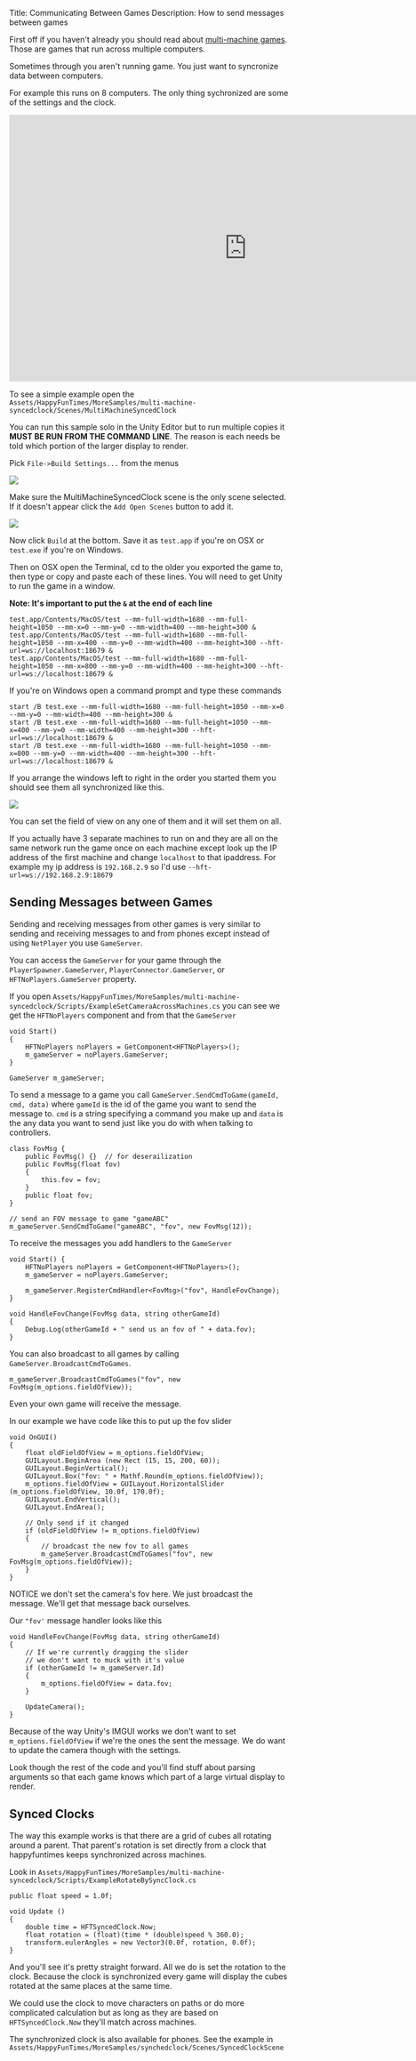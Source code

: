 Title: Communicating Between Games
Description: How to send messages between games

First off if you haven't already you should read about [multi-machine games](multi-machine.md).
Those are games that run across multiple computers.

Sometimes through you aren't running game. You just want to syncronize data
between computers.

For example this runs on 8 computers. The only thing sychronized are some of the settings
and the clock.

<iframe width="853" height="480" src="https://www.youtube.com/embed/64TcBiqmVko?rel=0" frameborder="0" allowfullscreen></iframe>

To see a simple example open the `Assets/HappyFunTimes/MoreSamples/multi-machine-syncedclock/Scenes/MultiMachineSyncedClock`

You can run this sample solo in the Unity Editor but to run multiple copies it
**MUST BE RUN FROM THE COMMAND LINE**. The reason is each needs be told which
portion of the larger display to render.

Pick `File->Build Settings...` from the menus

<img src="images/multi-machine-build-settings-menu.png" class="halfsize lesson" />

Make sure the MultiMachineSyncedClock scene is the only scene selected.
If it doesn't appear click the `Add Open Scenes` button to add it.

<img src="images/multi-machine-synced-clock-build-settings.png" class="halfsize lesson" />

Now click `Build` at the bottom. Save it as `test.app` if you're on OSX or `test.exe` if you're
on Windows.

Then on OSX open the Terminal, cd to the older you exported the game to, then type or copy
and paste each of these lines. You will need to get Unity to run the game in a window.

**Note: It's important to put the `&` at the end of each line**

```
test.app/Contents/MacOS/test --mm-full-width=1680 --mm-full-height=1050 --mm-x=0 --mm-y=0 --mm-width=400 --mm-height=300 &
test.app/Contents/MacOS/test --mm-full-width=1680 --mm-full-height=1050 --mm-x=400 --mm-y=0 --mm-width=400 --mm-height=300 --hft-url=ws://localhost:18679 &
test.app/Contents/MacOS/test --mm-full-width=1680 --mm-full-height=1050 --mm-x=800 --mm-y=0 --mm-width=400 --mm-height=300 --hft-url=ws://localhost:18679 &
```

If you're on Windows open a command prompt and type these commands

```
start /B test.exe --mm-full-width=1680 --mm-full-height=1050 --mm-x=0 --mm-y=0 --mm-width=400 --mm-height=300 &
start /B test.exe --mm-full-width=1680 --mm-full-height=1050 --mm-x=400 --mm-y=0 --mm-width=400 --mm-height=300 --hft-url=ws://localhost:18679 &
start /B test.exe --mm-full-width=1680 --mm-full-height=1050 --mm-x=800 --mm-y=0 --mm-width=400 --mm-height=300 --hft-url=ws://localhost:18679 &
```

If you arrange the windows left to right in the order you started them you should
see them all synchronized like this.

<img src="images/multi-machine-synced-clock.gif" class="lesson" />

You can set the field of view on any one of them and it will set them on all.

If you actually have 3 separate machines to run on and they are all on the same network
run the game once on each machine except look up the IP address of the first machine
and change `localhost` to that ipaddress. For example my ip address is `192.168.2.9` so
I'd use `--hft-url=ws://192.168.2.9:18679`

## Sending Messages between Games

Sending and receiving messages from other games is very similar to sending and receiving messages
to and from phones except instead of using `NetPlayer` you use `GameServer`.

You can access the `GameServer` for your game through the `PlayerSpawner.GameServer`,
 `PlayerConnector.GameServer`, or `HFTNoPlayers.GameServer` property.

If you open `Assets/HappyFunTimes/MoreSamples/multi-machine-syncedclock/Scripts/ExampleSetCameraAcrossMachines.cs`
you can see we get the `HFTNoPlayers` component and from that the `GameServer`

    void Start()
    {
        HFTNoPlayers noPlayers = GetComponent<HFTNoPlayers>();
        m_gameServer = noPlayers.GameServer;
    }

    GameServer m_gameServer;

To send a message to a game you call `GameServer.SendCmdToGame(gameId, cmd, data)`
where `gameId` is the id of the game you want to send the message to. `cmd` is
a string specifying a command you make up and `data` is the any data you want to
send just like you do with when talking to controllers.

    class FovMsg {
        public FovMsg() {}  // for deserailization
        public FovMsg(float fov)
        {
            this.fov = fov;
        }
        public float fov;
    }

    // send an FOV message to game "gameABC"
    m_gameServer.SendCmdToGame("gameABC", "fov", new FovMsg(12));

To receive the messages you add handlers to the `GameServer`

    void Start() {
        HFTNoPlayers noPlayers = GetComponent<HFTNoPlayers>();
        m_gameServer = noPlayers.GameServer;

        m_gameServer.RegisterCmdHandler<FovMsg>("fov", HandleFovChange);
    }

    void HandleFovChange(FovMsg data, string otherGameId)
    {
        Debug.Log(otherGameId + " send us an fov of " + data.fov);
    }

You can also broadcast to all games by calling `GameServer.BroadcastCmdToGames`.

    m_gameServer.BroadcastCmdToGames("fov", new FovMsg(m_options.fieldOfView));

Even your own game will receive the message.

In our example we have code like this to put up the fov slider

    void OnGUI()
    {
        float oldFieldOfView = m_options.fieldOfView;
        GUILayout.BeginArea (new Rect (15, 15, 200, 60));
        GUILayout.BeginVertical();
        GUILayout.Box("fov: " + Mathf.Round(m_options.fieldOfView));
        m_options.fieldOfView = GUILayout.HorizontalSlider (m_options.fieldOfView, 10.0f, 170.0f);
        GUILayout.EndVertical();
        GUILayout.EndArea();

        // Only send if it changed
        if (oldFieldOfView != m_options.fieldOfView)
        {
            // broadcast the new fov to all games
            m_gameServer.BroadcastCmdToGames("fov", new FovMsg(m_options.fieldOfView));
        }
    }

NOTICE we don't set the camera's fov here. We just broadcast the message.
We'll get that message back ourselves.

Our `"fov'` message handler looks like this

    void HandleFovChange(FovMsg data, string otherGameId)
    {
        // If we're currently dragging the slider
        // we don't want to muck with it's value
        if (otherGameId != m_gameServer.Id)
        {
            m_options.fieldOfView = data.fov;
        }

        UpdateCamera();
    }

Because of the way Unity's IMGUI works we don't want to set `m_options.fieldOfView`
if we're the ones the sent the message. We do want to update the camera though
with the settings.

Look though the rest of the code and you'll find stuff about parsing arguments
so that each game knows which part of a large virtual display to render.

## Synced Clocks

The way this example works is that there are a grid of cubes all rotating
around a parent. That parent's rotation is set directly from a clock that
happyfuntimes keeps synchronized across machines.

Look in `Assets/HappyFunTimes/MoreSamples/multi-machine-syncedclock/Scripts/ExampleRotateBySyncClock.cs`

    public float speed = 1.0f;

    void Update ()
    {
        double time = HFTSyncedClock.Now;
        float rotation = (float)(time * (double)speed % 360.0);
        transform.eulerAngles = new Vector3(0.0f, rotation, 0.0f);
    }

And you'll see it's pretty straight forward. All we do is set the rotation to the clock.
Because the clock is synchronized every game will display the cubes rotated at the same places
at the same time.

We could use the clock to move characters on paths or do more complicated calculation but as
long as they are based on `HFTSyncedClock.Now` they'll match across machines.

The synchronized clock is also available for phones. See the example in
`Assets/HappyFunTimes/MoreSamples/synchedclock/Scenes/SyncedClockScene`
